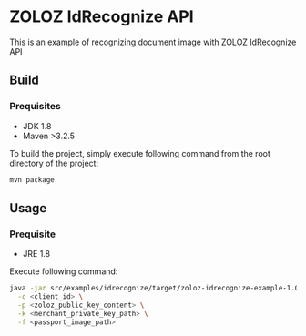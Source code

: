 # ZOLOZ IdRecognize API

This is an example of recognizing document image with ZOLOZ IdRecognize API

## Build
### Prequisites
- JDK 1.8
- Maven >3.2.5

To build the project, simply execute following command from the root directory of the project:
```sh
mvn package
```

## Usage
### Prequisite
- JRE 1.8

Execute following command:

```sh
java -jar src/examples/idrecognize/target/zoloz-idrecognize-example-1.0-SNAPSHOT.jar \
  -c <client_id> \
  -p <zoloz_public_key_content> \
  -k <merchant_private_key_path> \
  -f <passport_image_path>
```
